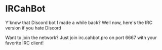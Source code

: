 # IRCahBot
Y'know that Discord bot I made a while back? Well now, here's the IRC version if you hate Discord

Want to join the network? Just join irc.cahbot.pro on port 6667 with your favorite IRC client!
